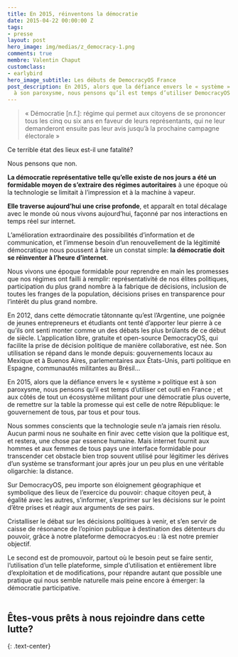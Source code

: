 ```yaml
---
title: En 2015, réinventons la démocratie
date: 2015-04-22 00:00:00 Z
tags:
- presse
layout: post
hero_image: img/medias/z_democracy-1.png
comments: true
membre: Valentin Chaput
customclass:
- earlybird
hero_image_subtitle: Les débuts de DemocracyOS France
post_description: En 2015, alors que la défiance envers le « système » politique est
  à son paroxysme, nous pensons qu’il est temps d’utiliser DemocracyOS en France
---
```


> « Démocratie [n.f.]: régime qui permet aux citoyens de se prononcer tous les cinq ou six ans en faveur de leurs représentants, qui ne leur demanderont ensuite pas leur avis jusqu’à la prochaine campagne électorale »


Ce terrible état des lieux est-il une fatalité?

Nous pensons que non.

**La démocratie représentative telle qu’elle existe de nos jours a été un formidable moyen de s’extraire des régimes autoritaires** à une époque où la technologie se limitait à l’impression et à la machine à vapeur.

**Elle traverse aujourd’hui une crise profonde**, et apparaît en total décalage avec le monde où nous vivons aujourd’hui, façonné par nos interactions en temps réel sur internet.

L’amélioration extraordinaire des possibilités d’information et de communication, et l’immense besoin d’un renouvellement de la légitimité démocratique nous poussent à faire un constat simple: **la démocratie doit se réinventer à l’heure d’internet**.

Nous vivons une époque formidable pour reprendre en main les promesses que nos régimes ont failli à remplir: représentativité de nos élites politiques, participation du plus grand nombre à la fabrique de décisions, inclusion de toutes les franges de la population, décisions prises en transparence pour l’intérêt du plus grand nombre.

En 2012, dans cette démocratie tâtonnante qu’est l’Argentine, une poignée de jeunes entrepreneurs et étudiants ont tenté d’apporter leur pierre à ce qu’ils ont senti monter comme un des débats les plus brûlants de ce début de siècle. L’application libre, gratuite et open-source DemocracyOS, qui facilite la prise de décision politique de manière collaborative, est née. Son utilisation se répand dans le monde depuis: gouvernements locaux au Mexique et à Buenos Aires, parlementaires aux États-Unis, parti politique en Espagne, communautés militantes au Brésil…

En 2015, alors que la défiance envers le « système » politique est à son paroxysme, nous pensons qu’il est temps d’utiliser cet outil en France ; et aux côtés de tout un écosystème militant pour une démocratie plus ouverte, de remettre sur la table la promesse qui est celle de notre République: le gouvernement de tous, par tous et pour tous.

Nous sommes conscients que la technologie seule n’a jamais rien résolu. Aucun parmi nous ne souhaite en finir avec cette vision que la politique est, et restera, une chose par essence humaine. Mais internet fournit aux hommes et aux femmes de tous pays une interface formidable pour transcender cet obstacle bien trop souvent utilisé pour légitimer les dérives d’un système se transformant jour après jour un peu plus en une véritable oligarchie: la distance.

Sur DemocracyOS, peu importe son éloignement géographique et symbolique des lieux de l’exercice du pouvoir: chaque citoyen peut, à égalité avec les autres, s’informer, s’exprimer sur les décisions sur le point d’être prises et réagir aux arguments de ses pairs.

Cristalliser le débat sur les décisions politiques à venir, et s’en servir de caisse de résonance de l’opinion publique à destination des détenteurs du pouvoir, grâce à notre plateforme democracyos.eu : là est notre premier objectif.

Le second est de promouvoir, partout où le besoin peut se faire sentir, l’utilisation d’un telle plateforme, simple d’utilisation et entièrement libre d’exploitation et de modifications, pour répandre autant que possible une pratique qui nous semble naturelle mais peine encore à émerger: la démocratie participative.
<br>
<br>

## Êtes-vous prêts à nous rejoindre dans cette lutte?
{: .text-center}


